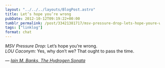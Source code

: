 ```yaml
---
layout: "../../../layouts/BlogPost.astro"
title: Let’s hope you’re wrong
pubDate: 2012-10-12T09:19:22+00:00
tumblr_permalink: /post/33421381717/msv-pressure-drop-lets-hope-youre-wrong-lou
tags: ["linklog"]
format: chat
---
```


<i>MSV Pressure Drop:</i> Let’s hope you’re wrong.<br>
<i>LOU Caconym:</i> Yes, why don’t we? That ought to pass the time.

— <cite>[Iain M. Banks, _The Hydrogen Sonata_](https://www.goodreads.com/book/show/13497991-the-hydrogen-sonata)</cite>
